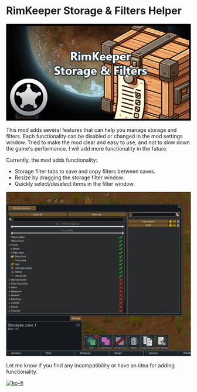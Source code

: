 # RimKeeper Storage & Filters Helper
![](About/preview.png?raw=true)  

This mod adds several features that can help you manage storage and filters. 
Each functionality can be disabled or changed in the mod settings window.
Tried to make the mod clear and easy to use, and not to slow down the game's performance.
I will add more functionality in the future. 

Currently, the mod adds functionality:

- Storage filter tabs to save and copy filters between saves. 
- Resize by dragging the storage filter window. 
- Quickly select/deselect items in the filter window.

![](About/preview1.png?raw=true)  

Let me know if you find any incompatibility or have an idea for adding functionality.

[![ko-fi](https://ko-fi.com/img/githubbutton_sm.svg)](https://ko-fi.com/G2G6XXIEZ)
